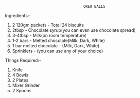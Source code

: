                                         OREO BALLS

Ingredients:-

1. 2 120gm packets - Total 24 biscuits
2. 2tbsp - Chocolate syrup(you can even use chocolate spread)
3. 3-4tbsp - Milk(on room temperature)
4. 1-2 bars - Melted chocolate(Milk, Dark, White)
5. 1 bar melted chocolate - (Milk, Dark, White)
6. Sprinklers - (you can use any of your choice)

Things Required:-

1. Knife
2. 4 Bowls
3. 2 Plates
4. Mixer Grinder
5. 2 Spoons